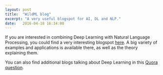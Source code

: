```yaml
---
layout: post
title:  "WildML blog"
excerpt: "A very useful blogspot for AI, DL and NLP."
date:   2016-04-18 16:34:00
---
```

If you are interested in combining Deep Learning with Natural Language Processing, you could find a very interesting blogspot [here]. A big variety of examples and applications is available there, as well as the theory explaining them.

You can also find additional blogs talking about Deep Learning in this [Quora question].

[here]:	http://www.wildml.com/
[Quora question]:	https://www.quora.com/What-are-some-good-deep-learning-tutorial-blogs-like-wildML